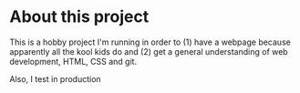 # About this project
This is a hobby project I'm running in order to (1) have a webpage because apparently all the kool kids do and (2) get a general understanding of web development, HTML, CSS and git.

Also, I test in production
